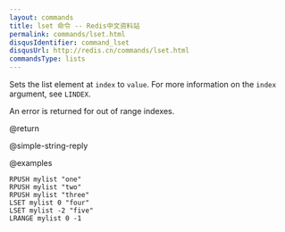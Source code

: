 ```yaml
---
layout: commands
title: lset 命令 -- Redis中文资料站
permalink: commands/lset.html
disqusIdentifier: command_lset
disqusUrl: http://redis.cn/commands/lset.html
commandsType: lists
---
```


Sets the list element at `index` to `value`.
For more information on the `index` argument, see `LINDEX`.

An error is returned for out of range indexes.

@return

@simple-string-reply

@examples

```cli
RPUSH mylist "one"
RPUSH mylist "two"
RPUSH mylist "three"
LSET mylist 0 "four"
LSET mylist -2 "five"
LRANGE mylist 0 -1
```
